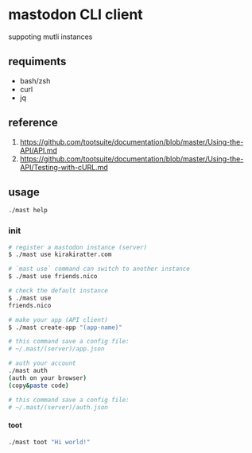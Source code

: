 # mastodon CLI client

suppoting mutli instances

## requiments

- bash/zsh
- curl
- jq

## reference

1. https://github.com/tootsuite/documentation/blob/master/Using-the-API/API.md
1. https://github.com/tootsuite/documentation/blob/master/Using-the-API/Testing-with-cURL.md

## usage

```bash
./mast help
```

### init

```bash
# register a mastodon instance (server)
$ ./mast use kirakiratter.com

# `mast use` command can switch to another instance
$ ./mast use friends.nico

# check the default instance
$ ./mast use
friends.nico

# make your app (API client)
$ ./mast create-app "(app-name)"

# this command save a config file:
# ~/.mast/(server)/app.json

# auth your account
./mast auth
(auth on your browser)
(copy&paste code)

# this command save a config file:
# ~/.mast/(server)/auth.json

```

#### toot

```bash
./mast toot "Hi world!"
```

